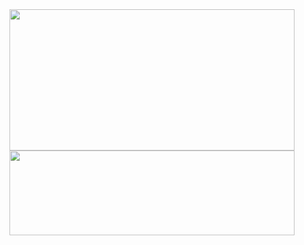 
<img src="https://www.icegif.com/wp-content/uploads/2022/12/icegif-286.gif" width="100%" height="250"/>
<img src="https://media.giphy.com/media/iegwoAJoMBa1xLr6De/giphy.gif?cid=ecf05e478517fxa5xklx7fpw4j50vgtvcbpnu6s4ycguuntl&ep=v1_gifs_search&rid=giphy.gif&ct=g" width="100%" height="150"/>
